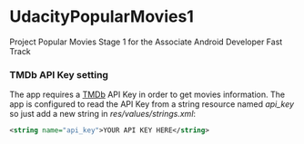 # UdacityPopularMovies1
Project Popular Movies Stage 1 for the Associate Android Developer Fast Track

### TMDb API Key setting
The app requires a [TMDb](https://www.themoviedb.org) API Key in order to get movies information.
The app is configured to read the API Key from a string resource named *api_key* so just add a new string in *res/values/strings.xml*:
```xml
<string name="api_key">YOUR API KEY HERE</string>
```
